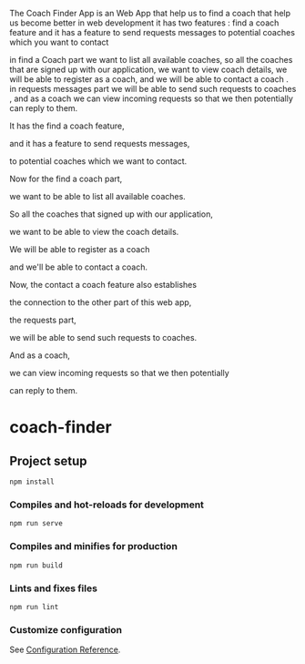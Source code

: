 The Coach Finder App is an Web App that help us to find a coach that help us become better in web development
it has two features :
find a coach feature and it has a feature to send requests messages to potential coaches which you want to contact

in find a Coach part we want to list all available coaches, so all the coaches that are signed up with our application,
we want to view coach details,
we will be able to register as a coach, and we will be able to contact a coach .
in requests messages part we will be able to send such requests to coaches ,
and as a coach we can view incoming requests so that we then potentially
can reply to them.



It has the find a coach feature,

and it has a feature to send requests messages,

to potential coaches which we want to contact.

Now for the find a coach part,

we want to be able to list all available coaches.

So all the coaches that signed up with our application,

we want to be able to view the coach details.

We will be able to register as a coach

and we'll be able to contact a coach.

Now, the contact a coach feature also establishes

the connection to the other part of this web app,

the requests part,

we will be able to send such requests to coaches.

And as a coach,

we can view incoming requests so that we then potentially

can reply to them.


# coach-finder

## Project setup
```
npm install
```

### Compiles and hot-reloads for development
```
npm run serve
```

### Compiles and minifies for production
```
npm run build
```

### Lints and fixes files
```
npm run lint
```

### Customize configuration
See [Configuration Reference](https://cli.vuejs.org/config/).
